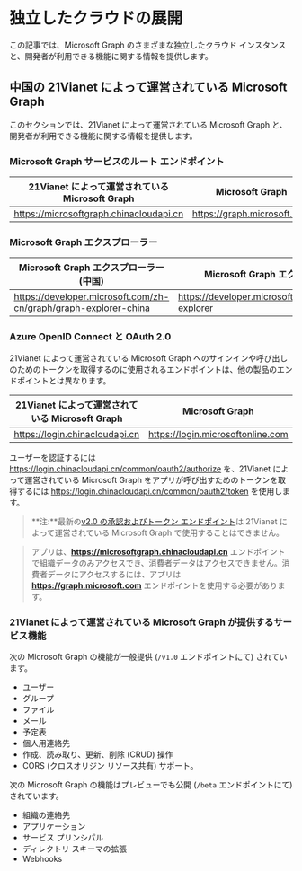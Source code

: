 # <a name="sovereign-cloud-deployments"></a>独立したクラウドの展開


この記事では、Microsoft Graph のさまざまな独立したクラウド インスタンスと、開発者が利用できる機能に関する情報を提供します。 


## <a name="microsoft-graph-operated-by-21vianet-in-china"></a>中国の 21Vianet によって運営されている Microsoft Graph

このセクションでは、21Vianet によって運営されている Microsoft Graph と、開発者が利用できる機能に関する情報を提供します。 

### <a name="microsoft-graph-service-root-endpoints"></a>Microsoft Graph サービスのルート エンドポイント
| 21Vianet によって運営されている Microsoft Graph | Microsoft Graph|
|---------------------------|----------------|
| https://microsoftgraph.chinacloudapi.cn | https://graph.microsoft.com|

### <a name="microsoft-graph-explorer"></a>Microsoft Graph エクスプローラー
| Microsoft Graph エクスプローラー (中国) | Microsoft Graph エクスプローラー|
|---------------------------|----------------|
|https://developer.microsoft.com/zh-cn/graph/graph-explorer-china| https://developer.microsoft.com/graph/graph-explorer|

### <a name="azure-openid-connect-and-oauth20"></a>Azure OpenID Connect と OAuth 2.0
21Vianet によって運営されている Microsoft Graph へのサインインや呼び出しのためのトークンを取得するのに使用されるエンドポイントは、他の製品のエンドポイントとは異なります。 

| 21Vianet によって運営されている Microsoft Graph | Microsoft Graph|
|---------------------------|----------------|
| https://login.chinacloudapi.cn | https://login.microsoftonline.com|
 
ユーザーを認証するには https://login.chinacloudapi.cn/common/oauth2/authorize を、21Vianet によって運営されている Microsoft Graph をアプリが呼び出すためのトークンを取得するには https://login.chinacloudapi.cn/common/oauth2/token を使用します。

> **注:**最新の[v2.0 の承認およびトークン エンドポイント](https://azure.microsoft.com/en-us/documentation/articles/active-directory-appmodel-v2-overview/)は 21Vianet によって運営されている Microsoft Graph で使用することはできません。 

>アプリは、**https://microsoftgraph.chinacloudapi.cn** エンドポイントで組織データのみアクセスでき、消費者データはアクセスできません。消費者データにアクセスするには、アプリは **https://graph.microsoft.com** エンドポイントを使用する必要があります。

### <a name="service-capabilities-offered-by-microsoft-graph-operated-by-21vianet"></a>21Vianet によって運営されている Microsoft Graph が提供するサービス機能
次の Microsoft Graph の機能が一般提供 (`/v1.0` エンドポイントにて) されています。

* ユーザー
* グループ
* ファイル
* メール
* 予定表
* 個人用連絡先 
* 作成、読み取り、更新、削除 (CRUD) 操作
* CORS (クロスオリジン リソース共有) サポート。

次の Microsoft Graph の機能はプレビューでも公開 (`/beta` エンドポイントにて) されています。

* 組織の連絡先
* アプリケーション
* サービス プリンシパル
* ディレクトリ スキーマの拡張
* Webhooks
